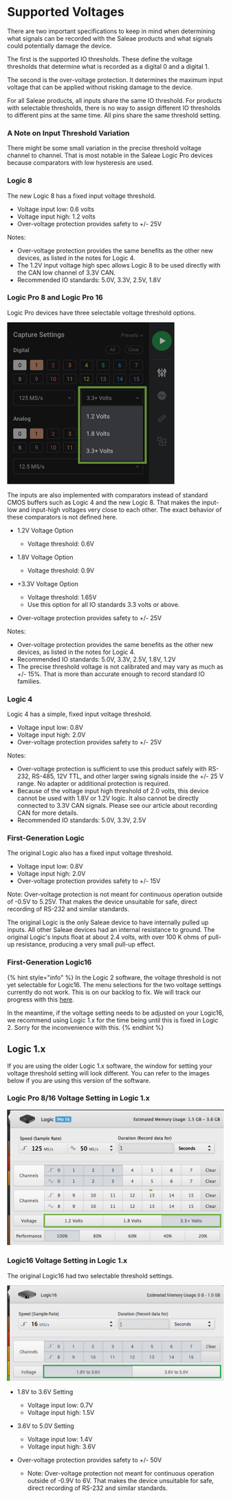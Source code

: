 # Supported Voltages

There are two important specifications to keep in mind when determining what signals can be recorded with the Saleae products and what signals could potentially damage the device.

The first is the supported IO thresholds. These define the voltage thresholds that determine what is recorded as a digital 0 and a digital 1.

The second is the over-voltage protection. It determines the maximum input voltage that can be applied without risking damage to the device.

For all Saleae products, all inputs share the same IO threshold. For products with selectable thresholds, there is no way to assign different IO thresholds to different pins at the same time. All pins share the same threshold setting.

### A Note on Input Threshold Variation

There might be some small variation in the precise threshold voltage channel to channel. That is most notable in the Saleae Logic Pro devices because comparators with low hysteresis are used.

### **Logic 8**

The new Logic 8 has a fixed input voltage threshold.

* Voltage input low: 0.6 volts
* Voltage input high: 1.2 volts
* Over-voltage protection provides safety to +/- 25V

Notes:

* Over-voltage protection provides the same benefits as the other new devices, as listed in the notes for Logic 4.
* The 1.2V input voltage high spec allows Logic 8 to be used directly with the CAN low channel of 3.3V CAN.
* Recommended IO standards: 5.0V, 3.3V, 2.5V, 1.8V

### **Logic Pro 8 and Logic Pro 16**

Logic Pro devices have three selectable voltage threshold options.

![Logic Pro 8/16 - Voltage Threshold Setting in the Logic 2 software](../.gitbook/assets/screen-shot-2020-09-03-at-3.58.18-pm%20%281%29%20%281%29.png)

The inputs are also implemented with comparators instead of standard CMOS buffers such as Logic 4 and the new Logic 8. That makes the input-low and input-high voltages very close to each other. The exact behavior of these comparators is not defined here.

* 1.2V Voltage Option

  * Voltage threshold: 0.6V

* 1.8V Voltage Option

  * Voltage threshold: 0.9V

* +3.3V Voltage Option

  * Voltage threshold: 1.65V
  * Use this option for all IO standards 3.3 volts or above.

* Over-voltage protection provides safety to +/- 25V

Notes:

* Over-voltage protection provides the same benefits as the other new devices, as listed in the notes for Logic 4.
* Recommended IO standards: 5.0V, 3.3V, 2.5V, 1.8V, 1.2V
* The precise threshold voltage is not calibrated and may vary as much as +/- 15%. That is more than accurate enough to record standard IO families.

### **Logic 4**

Logic 4 has a simple, fixed input voltage threshold.

* Voltage input low: 0.8V
* Voltage input high: 2.0V
* Over-voltage protection provides safety to +/- 25V

Notes:

* Over-voltage protection is sufficient to use this product safely with RS-232, RS-485, 12V TTL, and other larger swing signals inside the +/- 25 V range. No adapter or additional protection is required.
* Because of the voltage input high threshold of 2.0 volts, this device cannot be used with 1.8V or 1.2V logic. It also cannot be directly connected to 3.3V CAN signals. Please see our article about recording CAN for more details.
* Recommended IO standards: 5.0V, 3.3V, 2.5V

### **First-Generation Logic**

The original Logic also has a fixed input voltage threshold.

* Voltage input low: 0.8V
* Voltage input high: 2.0V
* Over-voltage protection provides safety to +/- 15V

Note: Over-voltage protection is not meant for continuous operation outside of -0.5V to 5.25V. That makes the device unsuitable for safe, direct recording of RS-232 and similar standards.

The original Logic is the only Saleae device to have internally pulled up inputs. All other Saleae devices had an internal resistance to ground. The original Logic's inputs float at about 2.4 volts, with over 100 K ohms of pull-up resistance, producing a very small pull-up effect.

### **First-Generation Logic16**

{% hint style="info" %}
In the Logic 2 software, the voltage threshold is not yet selectable for Logic16. The menu selections for the two voltage settings currently do not work. This is on our backlog to fix. We will track our progress with this [here](https://ideas.saleae.com/b/feature-requests/bug-logic16-voltage-threshold-selection-not-working/).

In the meantime, if the voltage setting needs to be adjusted on your Logic16, we recommend using Logic 1.x for the time being until this is fixed in Logic 2. Sorry for the inconvenience with this.
{% endhint %}



## Logic 1.x

If you are using the older Logic 1.x software, the window for setting your voltage threshold setting will look different. You can refer to the images below if you are using this version of the software.

### Logic Pro 8/16 Voltage Setting in Logic 1.x

![Logic Pro 8/16 - Voltage Threshold Options](../.gitbook/assets/logicpro16.png)

### Logic16 Voltage Setting in Logic 1.x

The original Logic16 had two selectable threshold settings.

![Logic16 - Voltage Threshold Options](../.gitbook/assets/logic16.png)

* 1.8V to 3.6V Setting

  * Voltage input low: 0.7V
  * Voltage input high: 1.5V 

* 3.6V to 5.0V Setting

  * Voltage input low: 1.4V
  * Voltage input high: 3.6V

* Over-voltage protection provides safety to +/- 50V
  * Note: Over-voltage protection not meant for continuous operation outside of -0.9V to 6V. That makes the device unsuitable for safe, direct recording of RS-232 and similar standards.





